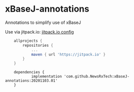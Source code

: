 # xBaseJ-annotations

Annotations to simplify use of xBaseJ

Use via jitpack.io: [jitpack.io config](https://jitpack.io/#NewsRxTech/xBaseJ-annotations/20201103.01)

```groovy
	allprojects {
		repositories {
			...
			maven { url 'https://jitpack.io' }
		}
	}
```

```groovey
	dependencies {
	        implementation 'com.github.NewsRxTech:xBaseJ-annotations:20201103.01'
	}
```